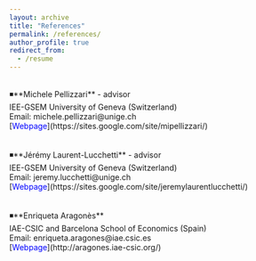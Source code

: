 ```yaml
---
layout: archive
title: "References"
permalink: /references/
author_profile: true
redirect_from:
  - /resume
---
```

<br />
◾**Michele Pellizzari** - advisor <br />
IEE-GSEM University of Geneva (Switzerland) <br />
Email: <span class="email">michele.pellizzari@unige.ch</span> <br />
[<span style="color:blue">Webpage</span>](https://sites.google.com/site/mipellizzari/) <br />
<br />
<br />
◾**Jérémy Laurent-Lucchetti** - advisor <br />
IEE-GSEM University of Geneva (Switzerland) <br />
Email: jeremy.lucchetti@unige.ch <br />
[<span style="color:blue">Webpage</span>](https://sites.google.com/site/jeremylaurentlucchetti/) <br />
<br />
<br />
◾**Enriqueta Aragonès** <br />
IAE-CSIC and Barcelona School of Economics (Spain) <br />
Email: enriqueta.aragones@iae.csic.es <br />
[<span style="color:blue">Webpage</span>](http://aragones.iae-csic.org/)

